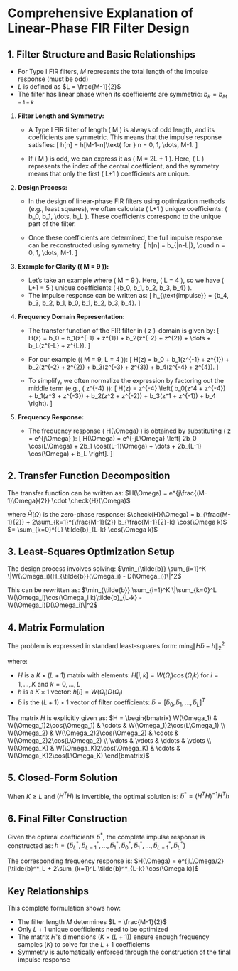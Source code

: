 # Comprehensive Explanation of Linear-Phase FIR Filter Design

## 1. Filter Structure and Basic Relationships
- For Type I FIR filters, $M$ represents the total length of the impulse response (must be odd)
- $L$ is defined as $L = \frac{M-1}{2}$
- The filter has linear phase when its coefficients are symmetric: $b_k = b_{M-1-k}$

1. **Filter Length and Symmetry:**
   - A Type I FIR filter of length \( M \) is always of odd length, and its coefficients are symmetric. This means that the impulse response satisfies:
   \[
h[n] = h[M-1-n]\text{ for } n = 0, 1, \dots, M-1.
   \]
   
   - If \( M \) is odd, we can express it as \( M = 2L + 1 \). Here, \( L \) represents the index of the central coefficient, and the symmetry means that only the first \( L+1 \) coefficients are unique.

2. **Design Process:**
   - In the design of linear-phase FIR filters using optimization methods (e.g., least squares), we often calculate \( L+1 \) unique coefficients: \( b_0, b_1, \dots, b_L \). These coefficients correspond to the unique part of the filter.
   
   - Once these coefficients are determined, the full impulse response can be reconstructed using symmetry:
   \[
h[n] = b_{|n-L|}, \quad n = 0, 1, \dots, M-1.
   \]

3. **Example for Clarity (\( M = 9 \)):**
   - Let’s take an example where \( M = 9 \). Here, \( L = 4 \), so we have \( L+1 = 5 \) unique coefficients \( \{b_0, b_1, b_2, b_3, b_4\} \).
   - The impulse response can be written as:
   \[
h_{\text{impulse}} = \{b_4, b_3, b_2, b_1, b_0, b_1, b_2, b_3, b_4\}.
   \]

4. **Frequency Domain Representation:**
   - The transfer function of the FIR filter in \( z \)-domain is given by:
   \[
   H(z) = b_0 + b_1(z^{-1} + z^{1}) + b_2(z^{-2} + z^{2}) + \dots + b_L(z^{-L} + z^{L}).
   \]

   - For our example (\( M = 9, L = 4 \)):
   \[
   H(z) = b_0 + b_1(z^{-1} + z^{1}) + b_2(z^{-2} + z^{2}) + b_3(z^{-3} + z^{3}) + b_4(z^{-4} + z^{4}).
   \]

   - To simplify, we often normalize the expression by factoring out the middle term (e.g., \( z^{-4} \)):
   \[
   H(z) = z^{-4} \left( b_0(z^4 + z^{-4}) + b_1(z^3 + z^{-3}) + b_2(z^2 + z^{-2}) + b_3(z^1 + z^{-1}) + b_4 \right).
   \]

5. **Frequency Response:**
   - The frequency response \( H(\Omega) \) is obtained by substituting \( z = e^{j\Omega} \):
   \[
   H(\Omega) = e^{-jL\Omega} \left[ 2b_0 \cos(L\Omega) + 2b_1 \cos((L-1)\Omega) + \dots + 2b_{L-1} \cos(\Omega) + b_L \right].
   \]
   

## 2. Transfer Function Decomposition
The transfer function can be written as:
$H(\Omega) = e^{j\frac{(M-1)\Omega}{2}} \cdot \check{H}(\Omega)$

where $\check{H}(\Omega)$ is the zero-phase response:
$\check{H}(\Omega) = b_{\frac{M-1}{2}} + 2\sum_{k=1}^{\frac{M-1}{2}} b_{\frac{M-1}{2}-k} \cos(\Omega k)$
$= \sum_{k=0}^{L} \tilde{b}_{L-k} \cos(\Omega k)$

## 3. Least-Squares Optimization Setup
The design process involves solving:
$\min_{\tilde{b}} \sum_{i=1}^K \|W(\Omega_i)(H_{\tilde{b}}(\Omega_i) - D(\Omega_i))\|^2$

This can be rewritten as:
$\min_{\tilde{b}} \sum_{i=1}^K \|\sum_{k=0}^L W(\Omega_i)\cos(\Omega_i k)\tilde{b}_{L-k} - W(\Omega_i)D(\Omega_i)\|^2$

## 4. Matrix Formulation
The problem is expressed in standard least-squares form:
$\min_{\tilde{b}} \|H\tilde{b} - h\|_2^2$

where:
- $H$ is a $K\times(L+1)$ matrix with elements:
  $H[i,k] = W(\Omega_i)\cos(\Omega_i k)$ for $i=1,\ldots,K$ and $k=0,\ldots,L$
- $h$ is a $K\times1$ vector:
  $h[i] = W(\Omega_i)D(\Omega_i)$
- $\tilde{b}$ is the $(L+1)\times1$ vector of filter coefficients:
  $\tilde{b} = [\tilde{b}_0, \tilde{b}_1, \ldots, \tilde{b}_L]^T$

The matrix $H$ is explicitly given as:
$H = \begin{bmatrix}
W(\Omega_1) & W(\Omega_1)2\cos(\Omega_1) & \cdots & W(\Omega_1)2\cos(L\Omega_1) \\
W(\Omega_2) & W(\Omega_2)2\cos(\Omega_2) & \cdots & W(\Omega_2)2\cos(L\Omega_2) \\
\vdots & \vdots & \ddots & \vdots \\
W(\Omega_K) & W(\Omega_K)2\cos(\Omega_K) & \cdots & W(\Omega_K)2\cos(L\Omega_K)
\end{bmatrix}$

## 5. Closed-Form Solution
When $K \geq L$ and $(H^T H)$ is invertible, the optimal solution is:
$\tilde{b}^* = (H^T H)^{-1}H^T h$

## 6. Final Filter Construction
Given the optimal coefficients $\tilde{b}^*$, the complete impulse response is constructed as:
$h = \{\tilde{b}^*_L, \tilde{b}^*_{L-1}, \ldots, \tilde{b}^*_1, \tilde{b}^*_0, \tilde{b}^*_1, \ldots, \tilde{b}^*_{L-1}, \tilde{b}^*_L\}$

The corresponding frequency response is:
$H(\Omega) = e^{jL\Omega/2}[\tilde{b}^*_L + 2\sum_{k=1}^L \tilde{b}^*_{L-k} \cos(\Omega k)]$

## Key Relationships
This complete formulation shows how:
- The filter length $M$ determines $L = \frac{M-1}{2}$
- Only $L+1$ unique coefficients need to be optimized
- The matrix $H$'s dimensions $(K\times(L+1))$ ensure enough frequency samples $(K)$ to solve for the $L+1$ coefficients
- Symmetry is automatically enforced through the construction of the final impulse response